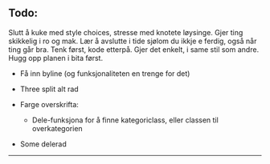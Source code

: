 ## Todo:

Slutt å kuke med style choices, stresse med knotete løysinge. Gjer ting skikkelig i ro og mak.
Lær å avslutte i tide sjølom du ikkje e ferdig, også når ting går bra. Tenk først, kode etterpå. 
Gjer det enkelt, i same stil som andre. Hugg opp planen i bita først.

- Få inn byline (og funksjonaliteten en trenge for det)

- Three split alt rad
- Farge overskrifta:
  - Dele-funksjona for å finne kategoriclass, eller classen til overkategorien
- Some delerad

------------------------


